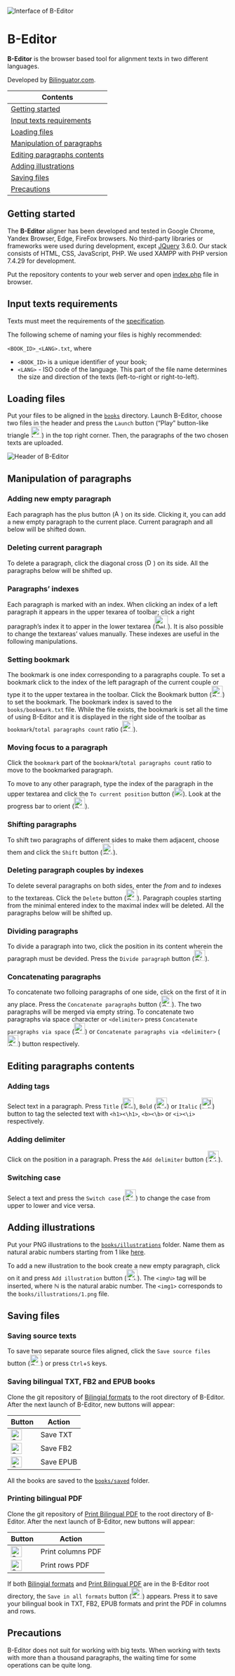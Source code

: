![Interface of B-Editor](img/for_readme/interface.png)
# B-Editor

**B-Editor** is the browser based tool for alignment texts in two different languages. 

Developed by [Bilinguator.com](https://bilinguator.com/).

|**Contents**|
|---|
|[Getting started](#getting-started)|
|[Input texts requirements](#input-texts-requirements)|
|[Loading files](#loading-files)|
|[Manipulation of paragraphs](#manipulation-of-paragraphs)|
|[Editing paragraphs contents](#editing-paragraphs-contents)|
|[Adding illustrations](#adding-illustrations)|
|[Saving files](#saving-files)|
|[Precautions](#precautions)|

## Getting started

The **B-Editor** aligner has been developed and tested in Google Chrome, Yandex Browser, Edge, FireFox browsers. No third-party libraries or frameworks were used during development, except [JQuery](https://jquery.com/) 3.6.0. Our stack consists of HTML, CSS, JavaScript, PHP. We used XAMPP with PHP version 7.4.29 for development.

Put the repository contents to your web server and open [index.php](index.php) file in browser.

## Input texts requirements

Texts must meet the requirements of the [specification](https://github.com/dmitrii-snitkin/aligned-texts#aligned-text-files-specification).

The following scheme of naming your files is highly recommended:

`<BOOK_ID>_<LANG>.txt`, where

* `<BOOK_ID>` is a unique identifier of your book;
* `<LANG>` - ISO code of the language. This part of the file name determines the size and direction of the texts (left-to-right or right-to-left).  

## Loading files

Put your files to be aligned in the [`books`](books/) directory. Launch B-Editor, choose two files in the header and press the `Launch` button (“Play” button-like triangle <img src="img/play.png" alt="Launch button" height="25"/>) in the top right corner. Then, the paragraphs of the two chosen texts are uploaded.

![Header of B-Editor](img/for_readme/loading_files.png)

## Manipulation of paragraphs

### Adding new empty paragraph 

Each paragraph has the plus button (<img src="img/add.png" alt="Add button" height="15"/>) on its side. Clicking it, you can add a new empty paragraph to the current place. Current paragraph and all below will be shifted down.

### Deleting current paragraph

To delete a paragraph, click the diagonal cross (<img src="img/delete.png" alt="Delete button" height="15"/>) on its side. All the paragraphs below will be shifted up.

### Paragraphs’ indexes

Each paragraph is marked with an index. When clicking an index of a left paragraph it appears in the upper texarea of toolbar; click a right paragraph’s index it to apper in the lower textarea (<img src="img/for_readme/textareas.png" alt="Delete button" height="30"/>). It is also possible to change the textareas’ values manually. These indexes are useful in the following manipulations.

### Setting bookmark

The bookmark is one index corresponding to a paragraphs couple. To set a bookmark click to the index of the left paragraph of the current couple or type it to the upper textarea in the toolbar. Click the Bookmark button (<img src="img/bookmark.png" alt="Bookmark button" height="25"/>) to set the bookmark. The bookmark index is saved to the `books/bookmark.txt` file. While the file exists, the bookmark is set all the time of using B-Editor and it is displayed in the right side of the toolbar as `bookmark`/`total paragraphs count` ratio (<img src="img/for_readme/ratio.png" alt="Progress ratio" height="25"/>).

### Moving focus to a paragraph

Click the `bookmark` part of the `bookmark`/`total paragraphs count` ratio to move to the bookmarked paragraph.

To move to any other paragraph, type the index of the paragraph in the upper textarea and click the `To current position` button (<img src="img/focus.png" alt="To current position button" height="20px"/>). Look at the progress bar to orient (<img src="img/for_readme/progress.png" alt="Progress bar" height="25"/>).

### Shifting paragraphs

To shift two paragraphs of different sides to make them adjacent, choose them and click the `Shift` button (<img src="img/shift.png" alt="Shift button" height="25"/>).

### Deleting paragraph couples by indexes

To delete several paragraphs on both sides, enter the *from* and *to* indexes to the textareas. Click the `Delete` button (<img src="img/delete_by_index.png" alt="Delete button" height="25"/>). Paragraph couples starting from the minimal entered index to the maximal index will be deleted. All the paragraphs below will be shifted up.

### Dividing paragraphs

To divide a paragraph into two, click the position in its content wherein the paragraph must be devided. Press the `Divide paragraph` button (<img src="img/division.png" alt="Divide paragraph button" height="25"/>).

### Concatenating paragraphs

To concatenate two folloing paragraphs of one side, click on the first of it in any place. Press the `Concatenate paragraphs` button (<img src="img/concatenation.png" alt="Concatenate paragraphs button" height="25"/>). The two paragraphs will be merged via empty string. To concatenate two paragraphs via space character or `<delimiter>` press `Concatenate paragraphs via space` (<img src="img/concatenation_space.png" alt="Concatenate paragraphs via space button" height="25"/>) or `Concatenate paragraphs via <delimiter>` (<img src="img/concatenation_delimiter.png" alt="Concatenate paragraphs via <delimiter> button" height="25"/>) button respectively.

## Editing paragraphs contents

### Adding tags

Select text in a paragraph. Press `Title` (<img src="img/h.png" alt="Title button" height="25"/>), `Bold` (<img src="img/b.png" alt="Bold button" height="25"/>) or `Italic` (<img src="img/i.png" alt="Italic button" height="25"/>) button to tag the selected text with `<h1><\h1>`, `<b><\b>` or `<i><\i>` respectively.

### Adding delimiter

Click on the position in a paragraph. Press the `Add delimiter` button (<img src="img/delimiter.png" alt="Add delimiter button" height="25"/>).

### Switching case

Select a text and press the `Switch case` (<img src="img/case.png" alt="Switch case" height="25"/>) to change the case from upper to lower and vice versa.

## Adding illustrations

Put your PNG illustrations to the [`books/illustrations`](books/illustrations) folder. Name them as natural arabiс numbers starting from 1 like [here](https://github.com/bilinguator/bilingual-formats/tree/main/tests/img).

To add a new illustration to the book create a new empty paragraph, click on it and press `Add illustration` button (<img src="img/img.png" alt="Add illustration button" height="25"/>). The `<imgℕ>` tag will be inserted, where ℕ is the natural arabic number. The `<img1>` corresponds to the `books/illustrations/1.png` file.

## Saving files

### Saving source texts

To save two separate source files aligned, click the `Save source files` button (<img src="img/save.png" alt="Save source files" height="25"/>) or press `Ctrl`+`S` keys.

### Saving bilingual TXT, FB2 and EPUB books

Clone the git repository of [Bilingial formats](https://github.com/bilinguator/bilingual-formats/) to the root directory of B-Editor. After the next launch of B-Editor, new buttons will appear:

|Button|Action|
|--|---|
|<img src="img/save_txt.png" alt="Save txt" height="25"/>|Save TXT|
|<img src="img/save_fb2.png" alt="Save fb2" height="25"/>|Save FB2|
|<img src="img/save_epub.png" alt="Save epub" height="25"/>|Save EPUB|

All the books are saved to the [`books/saved`](books/saved) folder.

### Printing bilingual PDF

Clone the git repository of [Print Bilingual PDF](https://github.com/bilinguator/print-bilingual-pdf) to the root directory of B-Editor. After the next launch of B-Editor, new buttons will appear:

|Button|Action|
|--|---|
|<img src="img/cols.png" alt="Save txt" height="25"/>|Print columns PDF|
|<img src="img/rows.png" alt="Save fb2" height="25"/>|Print rows PDF|

If both [Bilingial formats](https://github.com/bilinguator/bilingual-formats/) and [Print Bilingual PDF](https://github.com/bilinguator/print-bilingual-pdf) are in the B-Editor root directory, the `Save in all formats` button (<img src="img/save_all_formats.png" alt="Save in all formats" height="25"/>) appears. Press it to save your bilingual book in TXT, FB2, EPUB formats and print the PDF in columns and rows.

## Precautions

B-Editor does not suit for working with big texts. When working with texts with more than a thousand paragraphs, the waiting time for some operations can be quite long.